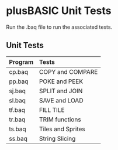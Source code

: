 # plusBASIC Unit Tests

Run the .baq file to run the associated tests.

## Unit Tests

| Program | Tests             |
| :------ | :---------------- |
| cp.baq  | COPY and COMPARE  |
| pp.baq  | POKE and PEEK     |
| sj.baq  | SPLIT and JOIN    |
| sl.baq  | SAVE and LOAD     |
| tf.baq  | FILL TILE         |
| tr.baq  | TRIM functions    |
| ts.baq  | Tiles and Sprites |
| ss.baq  | String Slicing    |
